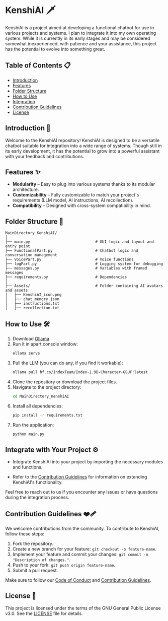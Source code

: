 # KenshiAI 🗡️

KenshiAI is a project aimed at developing a functional chatbot for use in various projects and systems. I plan to integrate it into my own operating system. While it is currently in its early stages and may be considered somewhat inexperienced, with patience and your assistance, this project has the potential to evolve into something great.

## Table of Contents 📋

- [Introduction](#introduction-)
- [Features](#features-)
- [Folder Structure](#folder-structure-)
- [How to Use](#how-to-use-️)
- [Integration](#integrate-with-your-project-️)
- [Contribution Guidelines](#contribution-guidelines-️)
- [License](#license-)

## Introduction 🎩

Welcome to the KenshiAI repository! KenshiAI is designed to be a versatile chatbot suitable for integration into a wide range of systems. Though still in its early development, it has the potential to grow into a powerful assistant with your feedback and contributions.

## Features ✨

- **Modularity** – Easy to plug into various systems thanks to its modular architecture.
- **Customizability** – Fully customizable to match your project's requirements (LLM model, AI instructions, AI recollection).
- **Compatibility** – Designed with cross-system compatibility in mind.

## Folder Structure 📁
```plaintext
MainDirectory_KenshiAI/
│
├── main.py                             # GUI logic and layout and entry point
├── FunctionalPart.py                   # Chatbot logic and conversation management
├── VoicePart.py                        # Voice functions
├── logPart.py                          # Logging system for debugging
├── messages.py                         # Variables with framed messages
├── requirements.py                     # Dependencies
│
├── Assets/                             # Folder containing AI avatars and assets
│   ├── KenshiAI_icon.png
│   ├── chat_memory.json
│   ├── instructions.txt
│   ├── recollection.txt
```

## How to Use 🛠️

1. Download [Ollama](https://ollama.com/download)
2. Run it in apart console window:
   ```bash
   ollama serve
   ```
3. Pull the LLM (you can do any, if you find it workable):
   ```bash
   ollama pull hf.co/IndexTeam/Index-1.9B-Character-GGUF:latest
   ```
4. Clone the repository or download the project files.
5. Navigate to the project directory:
   ```bash
   cd MainDirectory_KenshiAI
   ```
6. Install all dependencies:
   ```bash
   pip install -r requirements.txt
   ```
7. Run the application:
   ```bash
   python main.py
   ```

## Integrate with Your Project ⚙️
   - Integrate KenshiAI into your project by importing the necessary modules and functions.

   - Refer to the [Contribution Guidelines](CONTRIBUTING.md) for information on extending KenshiAI's functionality.

Feel free to reach out to us if you encounter any issues or have questions during the integration process.

## Contribution Guidelines ❤️‍🩹

We welcome contributions from the community. To contribute to KenshiAI, follow these steps:

1. Fork the repository.
2. Create a new branch for your feature: `git checkout -b feature-name`.
3. Implement your feature and commit your changes: `git commit -m "Description of changes."`.
4. Push to your fork: `git push origin feature-name`.
5. Submit a pull request.

Make sure to follow our [Code of Conduct](CODE_OF_CONDUCT.md) and [Contribution Guidelines](CONTRIBUTING.md).

## License 📜

This project is licensed under the terms of the GNU General Public License v3.0. See the [LICENSE](LICENSE) file for details.
